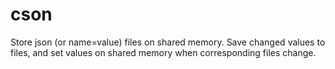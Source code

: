 # cson
Store json (or name=value) files on shared memory. Save changed values to files, and set values on shared memory when corresponding files change.
